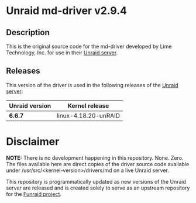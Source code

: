 # Unraid md-driver v2.9.4

## Description
This is the original source code for the md-driver developed by Lime Technology, Inc. for use in their [Unraid server](http://unraid.net). 

## Releases
This version of the driver is used in the following releases of the [Unraid server](http://unraid.net):

|Unraid version|Kernel release|
|-|-|
| **6.6.7** | linux-4.18.20-unRAID |


# Disclaimer
**NOTE:** There is no development happening in this repository. None. Zero. The files available here are direct copies of the driver source code available under /usr/src/\<kernel-version\>/drivers/md on a live Unraid server.

This repository is programmatically updated as new versions of the Unraid server are released and is created solely to serve as an upstream repository for the [Funraid project](https://github.com/Funraid).


